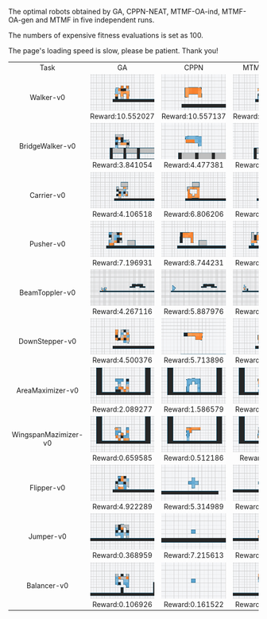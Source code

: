 The optimal robots obtained by GA, CPPN-NEAT, MTMF-OA-ind, MTMF-OA-gen and MTMF in five independent runs.

The numbers of expensive fitness evaluations is set as 100.

The page's loading speed is slow, please be patient. Thank you!

<table>
<tr>
<td><center>Task</center></td>
<td><center>GA</center></td>
<td><center>CPPN</center></td>
<td><center>MTMFEA-ind</center></td>
<td><center>MTMFEA-gen</center></td>
<td><center>MTMFEA</center></td>
</tr>
<tr>
<td><center>Walker-v0</center></td>
<td><center><img src="https://github.com/JiliangZhao/MTMF-GIFs/blob/main/gifs/Walker-v0_GA_10.552027.gif" />Reward:10.552027</center></td>
<td><center><img src="https://github.com/JiliangZhao/MTMF-GIFs/blob/main/gifs/Walker-v0_CPPN_10.557137.gif" />Reward:10.557137</center></td>
<td><center><img src="https://github.com/JiliangZhao/MTMF-GIFs/blob/main/gifs/Walker-v0_MTMF-ind_10.563808.gif" />Reward:10.563808</center></td>
<td><center><img src="https://github.com/JiliangZhao/MTMF-GIFs/blob/main/gifs/Walker-v0_MTMF-gen_10.598824.gif" />Reward:10.598824</center></td>
<td><center><img src="https://github.com/JiliangZhao/MTMF-GIFs/blob/main/gifs/Walker-v0_MTMF_10.596672.gif" />Reward:10.596672</center></td>
</tr>
<tr>
<td><center>BridgeWalker-v0</center></td>
<td><center><img src="https://github.com/JiliangZhao/MTMF-GIFs/blob/main/gifs/BridgeWalker-v0_GA_3.841054.gif" />Reward:3.841054</center></td>
<td><center><img src="https://github.com/JiliangZhao/MTMF-GIFs/blob/main/gifs/BridgeWalker-v0_CPPN_4.477381.gif" />Reward:4.477381</center></td>
<td><center><img src="https://github.com/JiliangZhao/MTMF-GIFs/blob/main/gifs/BridgeWalker-v0_MTMF-ind_3.999349.gif" />Reward:3.999349</center></td>
<td><center><img src="https://github.com/JiliangZhao/MTMF-GIFs/blob/main/gifs/BridgeWalker-v0_MTMF-gen_4.418582.gif" />Reward:4.418582</center></td>
<td><center><img src="https://github.com/JiliangZhao/MTMF-GIFs/blob/main/gifs/BridgeWalker-v0_MTMF_6.575742.gif" />Reward:6.575742</center></td>
</tr>
<tr>
<td><center>Carrier-v0</center></td>
<td><center><img src="https://github.com/JiliangZhao/MTMF-GIFs/blob/main/gifs/Carrier-v0_GA_4.106518.gif" />Reward:4.106518</center></td>
<td><center><img src="https://github.com/JiliangZhao/MTMF-GIFs/blob/main/gifs/Carrier-v0_CPPN_6.806206.gif" />Reward:6.806206</center></td>
<td><center><img src="https://github.com/JiliangZhao/MTMF-GIFs/blob/main/gifs/Carrier-v0_MTMF-ind_4.712373.gif" />Reward:4.712373</center></td>
<td><center><img src="https://github.com/JiliangZhao/MTMF-GIFs/blob/main/gifs/Carrier-v0_MTMF-gen_7.3655.gif" />Reward:7.3655</center></td>
<td><center><img src="https://github.com/JiliangZhao/MTMF-GIFs/blob/main/gifs/Carrier-v0_MTMF_10.518.gif" />Reward:10.518</center></td>
</tr>
<tr>
<td><center>Pusher-v0</center></td>
<td><center><img src="https://github.com/JiliangZhao/MTMF-GIFs/blob/main/gifs/Pusher-v0_GA_7.196931.gif" />Reward:7.196931</center></td>
<td><center><img src="https://github.com/JiliangZhao/MTMF-GIFs/blob/main/gifs/Pusher-v0_CPPN_8.744231.gif" />Reward:8.744231</center></td>
<td><center><img src="https://github.com/JiliangZhao/MTMF-GIFs/blob/main/gifs/Pusher-v0_MTMF-ind_8.022912.gif" />Reward:8.022912</center></td>
<td><center><img src="https://github.com/JiliangZhao/MTMF-GIFs/blob/main/gifs/Pusher-v0_MTMF-gen_10.399149.gif" />Reward:10.399149</center></td>
<td><center><img src="https://github.com/JiliangZhao/MTMF-GIFs/blob/main/gifs/Pusher-v0_MTMF_12.944463.gif" />Reward:12.944463</center></td>
</tr>
<tr>
<td><center>BeamToppler-v0</center></td>
<td><center><img src="https://github.com/JiliangZhao/MTMF-GIFs/blob/main/gifs/BeamToppler-v0_GA_4.267116.gif" />Reward:4.267116</center></td>
<td><center><img src="https://github.com/JiliangZhao/MTMF-GIFs/blob/main/gifs/BeamToppler-v0_CPPN_5.887976.gif" />Reward:5.887976</center></td>
<td><center><img src="https://github.com/JiliangZhao/MTMF-GIFs/blob/main/gifs/BeamToppler-v0_MTMF-ind_4.828001.gif" />Reward:4.828001</center></td>
<td><center><img src="https://github.com/JiliangZhao/MTMF-GIFs/blob/main/gifs/BeamToppler-v0_MTMF-gen_9.949821.gif" />Reward:9.949821</center></td>
<td><center><img src="https://github.com/JiliangZhao/MTMF-GIFs/blob/main/gifs/BeamToppler-v0_MTMF_11.255433.gif" />Reward:11.255433</center></td>
</tr>
<tr>
<td><center>DownStepper-v0</center></td>
<td><center><img src="https://github.com/JiliangZhao/MTMF-GIFs/blob/main/gifs/DownStepper-v0_GA_4.500376.gif" />Reward:4.500376</center></td>
<td><center><img src="https://github.com/JiliangZhao/MTMF-GIFs/blob/main/gifs/DownStepper-v0_CPPN_5.713896.gif" />Reward:5.713896</center></td>
<td><center><img src="https://github.com/JiliangZhao/MTMF-GIFs/blob/main/gifs/DownStepper-v0_MTMF-ind_6.558765.gif" />Reward:6.558765</center></td>
<td><center><img src="https://github.com/JiliangZhao/MTMF-GIFs/blob/main/gifs/DownStepper-v0_MTMF-gen_9.048626.gif" />Reward:9.048626</center></td>
<td><center><img src="https://github.com/JiliangZhao/MTMF-GIFs/blob/main/gifs/DownStepper-v0_MTMF_9.087427.gif" />Reward:9.087427</center></td>
</tr>
<tr>
<td><center>AreaMaximizer-v0</center></td>
<td><center><img src="https://github.com/JiliangZhao/MTMF-GIFs/blob/main/gifs/AreaMaximizer-v0_GA_2.089277.gif" />Reward:2.089277</center></td>
<td><center><img src="https://github.com/JiliangZhao/MTMF-GIFs/blob/main/gifs/AreaMaximizer-v0_CPPN_1.586579.gif" />Reward:1.586579</center></td>
<td><center><img src="https://github.com/JiliangZhao/MTMF-GIFs/blob/main/gifs/AreaMaximizer-v0_MTMF-ind_1.895766.gif" />Reward:1.895766</center></td>
<td><center><img src="https://github.com/JiliangZhao/MTMF-GIFs/blob/main/gifs/AreaMaximizer-v0_MTMF-gen_2.338456.gif" />Reward:2.338456</center></td>
<td><center><img src="https://github.com/JiliangZhao/MTMF-GIFs/blob/main/gifs/AreaMaximizer-v0_MTMF_2.939089.gif" />Reward:2.939089</center></td>
</tr>
<tr>
<td><center>WingspanMazimizer-v0</center></td>
<td><center><img src="https://github.com/JiliangZhao/MTMF-GIFs/blob/main/gifs/WingspanMazimizer-v0_GA_0.659585.gif" />Reward:0.659585</center></td>
<td><center><img src="https://github.com/JiliangZhao/MTMF-GIFs/blob/main/gifs/WingspanMazimizer-v0_CPPN_0.512186.gif" />Reward:0.512186</center></td>
<td><center><img src="https://github.com/JiliangZhao/MTMF-GIFs/blob/main/gifs/WingspanMazimizer-v0_MTMF-ind_0.7202.gif" />Reward:0.7202</center></td>
<td><center><img src="https://github.com/JiliangZhao/MTMF-GIFs/blob/main/gifs/WingspanMazimizer-v0_MTMF-gen_0.879142.gif" />Reward:0.879142</center></td>
<td><center><img src="https://github.com/JiliangZhao/MTMF-GIFs/blob/main/gifs/WingspanMazimizer-v0_MTMF_0.889779.gif" />Reward:0.889779</center></td>
</tr>
<tr>
<td><center>Flipper-v0</center></td>
<td><center><img src="https://github.com/JiliangZhao/MTMF-GIFs/blob/main/gifs/Flipper-v0_GA_4.922289.gif" />Reward:4.922289</center></td>
<td><center><img src="https://github.com/JiliangZhao/MTMF-GIFs/blob/main/gifs/Flipper-v0_CPPN_5.314989.gif" />Reward:5.314989</center></td>
<td><center><img src="https://github.com/JiliangZhao/MTMF-GIFs/blob/main/gifs/Flipper-v0_MTMF-ind_4.866282.gif" />Reward:4.866282</center></td>
<td><center><img src="https://github.com/JiliangZhao/MTMF-GIFs/blob/main/gifs/Flipper-v0_MTMF-gen_5.775614.gif" />Reward:5.775614</center></td>
<td><center><img src="https://github.com/JiliangZhao/MTMF-GIFs/blob/main/gifs/Flipper-v0_MTMF_33.398035.gif" />Reward:33.398035</center></td>
</tr>
<tr>
<td><center>Jumper-v0</center></td>
<td><center><img src="https://github.com/JiliangZhao/MTMF-GIFs/blob/main/gifs/Jumper-v0_GA_0.368959.gif" />Reward:0.368959</center></td>
<td><center><img src="https://github.com/JiliangZhao/MTMF-GIFs/blob/main/gifs/Jumper-v0_CPPN_7.215613.gif" />Reward:7.215613</center></td>
<td><center><img src="https://github.com/JiliangZhao/MTMF-GIFs/blob/main/gifs/Jumper-v0_MTMF-ind_0.662238.gif" />Reward:0.662238</center></td>
<td><center><img src="https://github.com/JiliangZhao/MTMF-GIFs/blob/main/gifs/Jumper-v0_MTMF-gen_1.311676.gif" />Reward:1.311676</center></td>
<td><center><img src="https://github.com/JiliangZhao/MTMF-GIFs/blob/main/gifs/Jumper-v0_MTMF_3.786641.gif" />Reward:3.786641</center></td>
</tr>
<tr>
<td><center>Balancer-v0</center></td>
<td><center><img src="https://github.com/JiliangZhao/MTMF-GIFs/blob/main/gifs/Balancer-v0_GA_0.106926.gif" />Reward:0.106926</center></td>
<td><center><img src="https://github.com/JiliangZhao/MTMF-GIFs/blob/main/gifs/Balancer-v0_CPPN_0.161522.gif" />Reward:0.161522</center></td>
<td><center><img src="https://github.com/JiliangZhao/MTMF-GIFs/blob/main/gifs/Balancer-v0_MTMF-ind_0.154397.gif" />Reward:0.154397</center></td>
<td><center><img src="https://github.com/JiliangZhao/MTMF-GIFs/blob/main/gifs/Balancer-v0_MTMF-gen_0.161726.gif" />Reward:0.161726</center></td>
<td><center><img src="https://github.com/JiliangZhao/MTMF-GIFs/blob/main/gifs/Balancer-v0_MTMF_0.173935.gif" />Reward:0.173935</center></td>
</tr>
</table>
